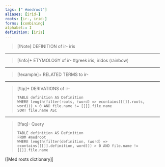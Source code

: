 ```yaml
---
tags: [" #medroot"]
aliases: [irid-]
roots: [ir-, irid-]
forms: [combining]
alphabet:: I
definition: [iris]
---
```

>[!Note] DEFINITION of ir-
>iris
_____
>[!info]+ ETYMOLOGY of ir-
>#greek iris, iridos (rainbow)
_____
>[!example]+ RELATED TERMS to ir-
>
_____
>[!tip]+ DERIVATIONS of ir-
>```dataview
>TABLE definition AS Definition 
>WHERE length(filter(roots, (word) => econtains([[]].roots, word))) > 0 AND file.name != [[]].file.name
>SORT file.name ASC
>```
___
>[!faq]- Query
>```dataview
>TABLE definition AS Definition
>FROM #medroot
>WHERE length(filter(definition, (word) => econtains([[]].definition, word))) > 0 AND file.name != [[]].file.name
>```

[[Med roots dictionary]]